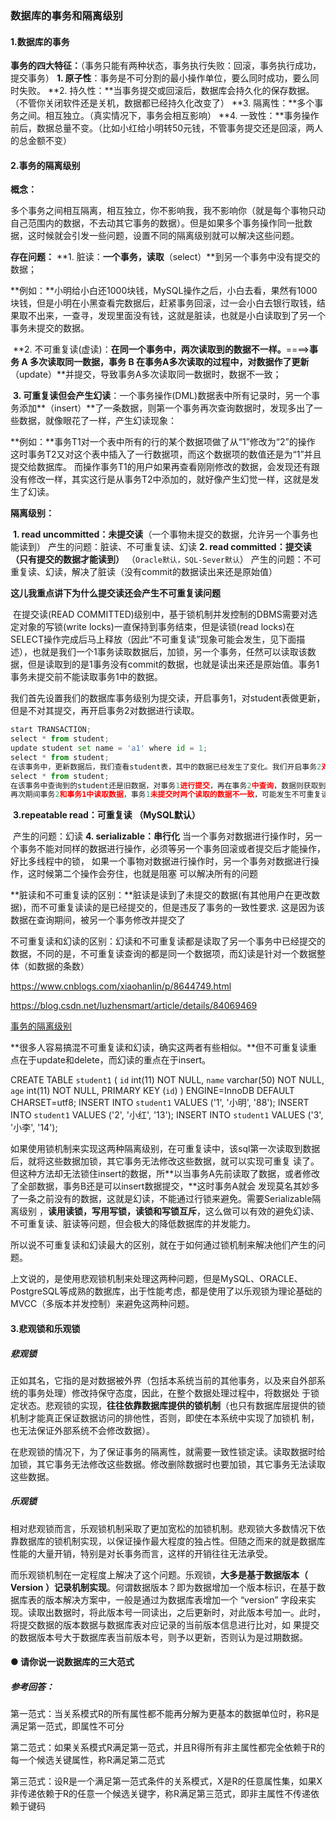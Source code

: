 ### 数据库的事务和隔离级别

#### 1.数据库的事务

**事务的四大特征：**（事务只能有两种状态，事务执行失败：回滚，事务执行成功，提交事务）
	**1. 原子性**：事务是不可分割的最小操作单位，要么同时成功，要么同时失败。
	**2. 持久性：**当事务提交或回滚后，数据库会持久化的保存数据。（不管你关闭软件还是关机，数据都已经持久化改变了）
	**3. 隔离性：**多个事务之间。相互独立。（真实情况下，事务会相互影响）
	**4. 一致性：**事务操作前后，数据总量不变。（比如小红给小明转50元钱，不管事务提交还是回滚，两人的总金额不变）





#### 2.事务的隔离级别

**概念：**

​	多个事务之间相互隔离，相互独立，你不影响我，我不影响你（就是每个事物只动自己范围内的数据，不去动其它事务的数据）。但是如果多个事务操作同一批数据，这时候就会引发一些问题，设置不同的隔离级别就可以解决这些问题。



**存在问题：**
		**1. 脏读：**一个事务，读取**（select）**到另一个事务中没有提交的数据；

​		**例如：**小明给小白还1000块钱，MySQL操作之后，小白去看，果然有1000块钱，但是小明在小黑查看完数据后，赶紧事务回滚，过一会小白去银行取钱，结果取不出来，一查寻，发现里面没有钱，这就是脏读，也就是小白读取到了另一个事务未提交的数据。

​		**2. 不可重复读(虚读)：**在同一个事务中，两次读取到的数据不一样。**====>**事务 A 多次读取同一数据，事务 B 在事务A多次读取的过程中，对数据作了更新**（update）**并提交，导致事务A多次读取同一数据时，数据不一致；

​		**3. 可重复读但会产生幻读**：一个事务操作(DML)数据表中所有记录时，另一个事务添加**（insert）**了一条数据，则第一个事务再次查询数据时，发现多出了一些数据，就像眼花了一样，产生幻读现象：

​		**例如：**事务T1对一个表中所有的行的某个数据项做了从“1”修改为“2”的操作 这时事务T2又对这个表中插入了一行数据项，而这个数据项的数值还是为“1”并且提交给数据库。 而操作事务T1的用户如果再查看刚刚修改的数据，会发现还有跟没有修改一样，其实这行是从事务T2中添加的，就好像产生幻觉一样，这就是发生了幻读。



 **隔离级别：**

​	**1. read uncommitted：未提交读**（一个事物未提交的数据，允许另一个事务也能读到）
		产生的问题：脏读、不可重复读、幻读
	**2. read committed：提交读（只有提交的数据才能读到）** （```Oracle默认，SQL-Sever默认```）
		产生的问题：不可重复读、幻读，解决了脏读（没有commit的数据读出来还是原始值）

​	**这儿我重点讲下为什么提交读还会产生不可重复读问题**

​	在提交读(READ COMMITTED)级别中，基于锁机制并发控制的DBMS需要对选定对象的写锁(write locks)一直保持到事务结束，但是读锁(read locks)在SELECT操作完成后马上释放（因此“不可重复读”现象可能会发生，见下面描述），也就是我们一个1事务读取数据后，加锁，另一个事务，任然可以读取该数据，但是读取到的是1事务没有commit的数据，也就是读出来还是原始值。事务1事务未提交前不能读取事务1中的数据。

​	我们首先设置我们的数据库事务级别为提交读，开启事务1，对student表做更新，但是不对其提交，再开启事务2对数据进行读取。

```python
start TRANSACTION;
select * from student;
update student set name = 'a1' where id = 1;
select * from student;
在该事务中，更新数据后，我们查看student表，其中的数据已经发生了变化。我们开启事务2对数据查询。
select * from student;
在该事务中查询到的student还是旧数据，对事务1进行提交，再在事务2中查询，数据则获取到的为我们最新的数据。
再次期间事务2和事务1中读取数据，事务1未提交时两个读取的数据不一致，可能发生不可重复读。
```



​	**3.repeatable read：可重复读 （MySQL默认）**

​		产生的问题：幻读
	**4. serializable：串行化**
		当一个事务对数据进行操作时，另一个事务不能对同样的数据进行操作，必须等另一个事务回滚或者提交后才能操作，好比多线程中的锁，
		如果一个事物对数据进行操作时，另一个事务对数据进行操作，这时候第二个操作会夯住，也就是阻塞
		可以解决所有的问题



**脏读和不可重复读的区别：**脏读是读到了未提交的数据(有其他用户在更改数据)，而不可重复读读的是已经提交的，但是违反了事务的一致性要求. 这是因为该数据在查询期间，被另一个事务修改并提交了

不可重复读和幻读的区别：幻读和不可重复读都是读取了另一个事务中已经提交的数据，不同的是，不可重复读查询的都是同一个数据项，而幻读是针对一个数据整体（如数据的条数）



https://www.cnblogs.com/xiaohanlin/p/8644749.html

https://blog.csdn.net/luzhensmart/article/details/84069469

[事务的隔离级别](https://blog.csdn.net/qzcsu/article/details/84451372)

**很多人容易搞混不可重复读和幻读，确实这两者有些相似。**但不可重复读重点在于update和delete，而幻读的重点在于insert。

CREATE TABLE `student1` (
  `id` int(11) NOT NULL,
  `name` varchar(50) NOT NULL,
  `age` int(11) NOT NULL,
  PRIMARY KEY (`id`)
) ENGINE=InnoDB DEFAULT CHARSET=utf8;
INSERT INTO `student1` VALUES ('1', '小明', '88');
INSERT INTO `student1` VALUES ('2', '小红', '13');
INSERT INTO `student1` VALUES ('3', '小李', '14');


如果使用锁机制来实现这两种隔离级别，在可重复读中，该sql第一次读取到数据后，就将这些数据加锁，其它事务无法修改这些数据，就可以实现可重复 读了。但这种方法却无法锁住insert的数据，所**以当事务A先前读取了数据，或者修改了全部数据，事务B还是可以insert数据提交，**这时事务A就会 发现莫名其妙多了一条之前没有的数据，这就是幻读，不能通过行锁来避免。需要Serializable隔离级别 ，**读用读锁，写用写锁，读锁和写锁互斥**，这么做可以有效的避免幻读、不可重复读、脏读等问题，但会极大的降低数据库的并发能力。

所以说不可重复读和幻读最大的区别，就在于如何通过锁机制来解决他们产生的问题。

上文说的，是使用悲观锁机制来处理这两种问题，但是MySQL、ORACLE、PostgreSQL等成熟的数据库，出于性能考虑，都是使用了以乐观锁为理论基础的MVCC（多版本并发控制）来避免这两种问题。





#### 3.悲观锁和乐观锁

##### 悲观锁

​	正如其名，它指的是对数据被外界（包括本系统当前的其他事务，以及来自外部系统的事务处理）修改持保守态度，因此，在整个数据处理过程中，将数据处 于锁定状态。悲观锁的实现，**往往依靠数据库提供的锁机制**（也只有数据库层提供的锁机制才能真正保证数据访问的排他性，否则，即使在本系统中实现了加锁机 制，也无法保证外部系统不会修改数据）。

​	在悲观锁的情况下，为了保证事务的隔离性，就需要一致性锁定读。读取数据时给加锁，其它事务无法修改这些数据。修改删除数据时也要加锁，其它事务无法读取这些数据。

##### 乐观锁

​	相对悲观锁而言，乐观锁机制采取了更加宽松的加锁机制。悲观锁大多数情况下依靠数据库的锁机制实现，以保证操作最大程度的独占性。但随之而来的就是数据库性能的大量开销，特别是对长事务而言，这样的开销往往无法承受。

​	而乐观锁机制在一定程度上解决了这个问题。乐观锁，**大多是基于数据版本（ Version ）记录机制实现**。何谓数据版本？即为数据增加一个版本标识，在基于数据库表的版本解决方案中，一般是通过为数据库表增加一个 “version” 字段来实现。读取出数据时，将此版本号一同读出，之后更新时，对此版本号加一。此时，将提交数据的版本数据与数据库表对应记录的当前版本信息进行比对，如 果提交的数据版本号大于数据库表当前版本号，则予以更新，否则认为是过期数据。



#### ● 请你说一说数据库的三大范式

##### 参考回答：

第一范式：当关系模式R的所有属性都不能再分解为更基本的数据单位时，称R是满足第一范式，即属性不可分

第二范式：如果关系模式R满足第一范式，并且R得所有非主属性都完全依赖于R的每一个候选关键属性，称R满足第二范式

第三范式：设R是一个满足第一范式条件的关系模式，X是R的任意属性集，如果X非传递依赖于R的任意一个候选关键字，称R满足第三范式，即非主属性不传递依赖于键码